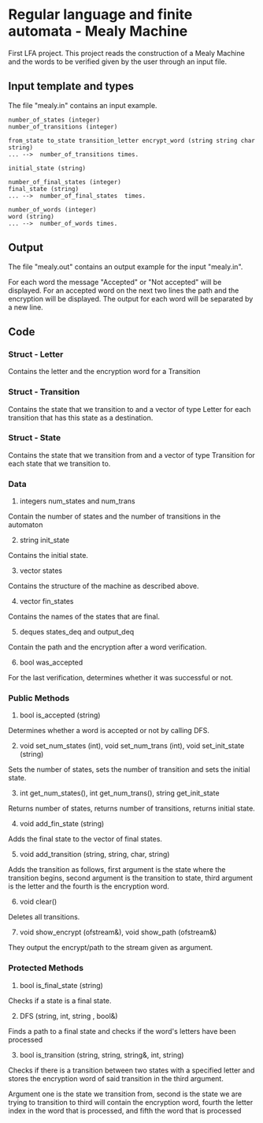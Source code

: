 # Regular language and finite automata - Mealy Machine

First LFA project. This project reads the construction of a Mealy
Machine and the words to be verified given by the user through an input file.

## Input template and types

The file "mealy.in" contains an input example.
```
number_of_states (integer)
number_of_transitions (integer)

from_state to_state transition_letter encrypt_word (string string char string)
... -->  number_of_transitions times. 

initial_state (string)

number_of_final_states (integer)
final_state (string)
... -->  number_of_final_states  times. 

number_of_words (integer)
word (string) 
... -->  number_of_words times.
```

## Output

The file "mealy.out" contains an output example for the input "mealy.in".

For each word the message "Accepted" or "Not accepted" will be displayed.
For an accepted word on the next two lines the path and the encryption will be displayed.
The output for each word will be separated by a new line.

## Code

### Struct - Letter

Contains the letter and the encryption word for a Transition

### Struct - Transition

Contains the state that we transition to and a vector of type Letter 
for each transition that has this state as a destination.

### Struct - State

Contains the state that we transition from and a vector of type Transition
for each state that we transition to.

### Data 

1. integers num_states and num_trans

Contain the number of states and the number of transitions in the automaton

2. string init_state

Contains the initial state.

3. vector <State> states

Contains the structure of the machine as described above.

4. vector <string> fin_states

Contains the names of the states that are final.

5. deques <string> states_deq and output_deq

Contain the path and the encryption after a word verification.

6. bool was_accepted

For the last verification, determines whether it was successful or not.

### Public Methods

1. bool is_accepted (string)

Determines whether a word is accepted or not by calling DFS.

2. void set_num_states (int), void set_num_trans (int), void set_init_state (string)

Sets the number of states, sets the number of transition and sets the initial state.

3. int get_num_states(), int get_num_trans(), string get_init_state

Returns number of states, returns number of transitions, returns initial state.

4. void add_fin_state (string)

Adds the final state to the vector of final states.

5. void add_transition (string, string, char, string)

Adds the transition as follows, first argument is the state where
the transition begins, second argument is the transition to state, third argument
is the letter and the fourth is the encryption word.

6. void clear()

Deletes all transitions.

7. void show_encrypt (ofstream&), void show_path (ofstream&)

They output the encrypt/path to the stream given as argument.


### Protected Methods

1. bool is_final_state (string)

Checks if a state is a final state.

2. DFS (string, int, string , bool&)

Finds a path to a final state and checks if the word's letters have been processed

3. bool is_transition (string, string, string&, int, string)

Checks if there is a transition between two states with a specified letter and stores 
the encryption word of said transition in the third argument.

Argument one is the state we transition from, second is the state we are trying to transition to
third will contain the encryption word, fourth the letter index in the word that is processed, and fifth the word that is processed

